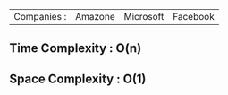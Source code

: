 <table>
  <tr>
    <td>Companies : </td>
    <td>Amazone</td>
    <td>Microsoft</td>
    <td>Facebook</td>
  </tr>
</table>

<h2>Time Complexity : O(n)</h2>
<h2>Space Complexity : O(1)</h2>
